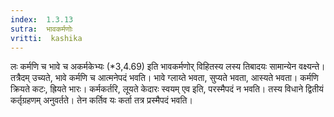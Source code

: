 ```yaml
---
index:  1.3.13
sutra:  भावकर्मणोः
vritti:  kashika 
---
```


लः कर्मणि च भावे च अकर्मकेभ्यः (*3,4.69) इति भावकर्मणोर् विहितस्य लस्य तिबादयः सामान्येन वक्ष्यन्ते। तत्रैदम् उच्यते, भावे कर्मणि च आत्मनेपदं भवति। भावे ग्लाय्ते भवता, सुप्यते भवता, आस्यते भवता। कर्मणि क्रियते कटः, ह्रियते भारः। कर्मकर्तरि, लूयते केदारः स्वयम् एव इति, परस्मैपदं न भवति। तस्य विधाने द्वितीयं कर्तृग्रहणम् अनुवर्तते। तेन कर्तिव यः कर्ता तत्र प्रस्मैपदं भवति।

